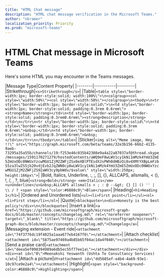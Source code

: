 ```yaml
---
title: "HTML Chat message"
description: "HTML chat message verification in the Microsoft Teams."
author: "nkramer"
localization_priority: Priority
ms.prod: "microsoft-teams"
---
```


# HTML Chat message  in Microsoft Teams

Here's some HTML you may encounter in the Teams messages.

|Message Type|Content Property|
|--------|-----------|---------|
|Strikethrough|`<s>Strikethrough</s>`|
|Table|`<table style=\"border-width:1px; border-style:solid; width:100%\">\n<colgroup><col style=\"width:50%\"><col style=\"width:50%\"></colgroup>\n<tbody>\n<tr style=\"border-width:1px; border-style:solid\">\n<td style=\"border-width:1px; border-style:solid; padding:0.3rem 0.6rem\"><strong>Name</strong></td>\n<td style=\"border-width:1px; border-style:solid; padding:0.3rem0.6rem\"><strong>Description</strong></td>\n</tr>\n<tr style=\"border-width:1px; border-style:solid\">\n<td style=\"border-width:1px; border-style:solid; padding:0.3rem 0.6rem\">&nbsp;</td>\n<td style=\"border-width:1px; border-style:solid; padding:0.3rem0.6rem\">&nbsp;</td>\n</tr>\n</tbody>\n</table>`|
|Sticker|`<img alt=\"Meme image, Hey !!\" src=\"https://graph.microsoft.com/beta/teams/32e3b156-66b2-4135-9aeb-73295a35a55b/channels/19:f253e46c035b42308e9a4a22a87037af@thread.skype/messages/1591170271279/hostedContents/aWQ9eF8wLWV1cy1kNi1mMzk4YmU3ZmE5ZmUxODc0NWUxYzcwMGU1ZjM2ZWFjZSx0eXBlPTEsdXJsPWh0dHBzOi8vdXMtYXBpLmFzbS5za3lwZS5jb20vdjEvb2JqZWN0cy8wLWV1cy1kNi1mMzk4YmU3ZmE5ZmUxODc0NWUxYzcwMGU1ZjM2ZWFjZS92aWV3cy9pbWdv/$value\" style=\"width:250px; height:166px\">`|
|Bold, Italics, Underline, :, ;, [], {}, ALLCAPS, allsmalls, < (), !, /, \, ?, blue|`<strong>Bold</strong> <em>Italics</em> <u>Underline</u>&nbsp;ALLCAPS allsmalls < ; : @ --&gt; {} [] () '' | \\ / ? <span style=\"color:#6888c9\">Blue</span>`|
|Heading|`<h1>Heading 1</h1>`|
|Ordered and Unordered lists|`<ul><li>First point</li></ul><ol><li>First step</li></ol>`|
|Quote|`<blockquote>\n<div>Honesty is the best policy!</div>\n</blockquote>`|
|Insert a link|`<a href=\"https://github.com/microsoftgraph/microsoft-graph-docs/blob/master/concepts/changelog.md\" rel=\"noreferrer noopener\" target=\"_blank\" title=\"https://github.com/microsoftgraph/microsoft-graph-docs/blob/master/concepts/changelog.md\">Changelog</a>`|
|Messaging extension - Event ride|`<attachment id=\"74f3776dc19f4025a1aaa677eb4167f6\"></attachment>`|
|Attach checklist|`<attachment id=\"5875ae97469a4b85b65f04ac1da4f040\"></attachment>`|
|Send a praise card|`<attachment id=\"deea5ef098394989a6db5ec55f77ee1a\"></attachment></div></div> <div><at id=\"0\">Meenakshi Yeswanth (Ushta Te Consultancy Services) </at>`|
|Attach a picture|`UY<attachment id=\"dd5685ef-e4b4-4a69-93e1-10c97ce9e2a4\"></attachment>`|
|Highlight|`<span style=\"background-color:#6888c9\">Highlighting</span>`|

